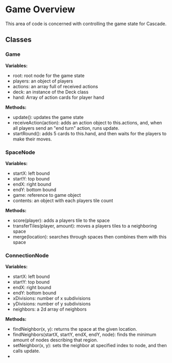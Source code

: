 # Game Overview
This area of code is concerned with controlling the game state for Cascade.

## Classes

### Game

**Variables:**
 - root: root node for the game state
 - players: an object of players
 - actions: an array full of received actions
 - deck: an instance of the Deck class
 - hand: Array of action cards for player hand

**Methods:**

 - update(): updates the game state
 - receiveAction(action): adds an action object to this.actions, and, when all players send an "end turn" action, runs update.
 - startRound(): adds 5 cards to this.hand, and then waits for the players to make their moves.

### SpaceNode

**Variables:**
 - startX: left bound
 - startY: top bound
 - endX: right bound
 - endY: bottom bound
 - game: reference to game object
 - contents: an object with each players tile count

**Methods:**

 - score(player): adds a players tile to the space
 - transferTiles(player, amount): moves a players tiles to a neighboring space
 - merge(location): searches through spaces then combines them with this space

### ConnectionNode

**Variables:**

 - startX: left bound
 - startY: top bound
 - endX: right bound
 - endY: bottom bound
 - xDivisions: number of x subdivisions
 - yDivisions: number of y subdivisions
 - neighbors: a 2d array of neighbors

**Methods:**

 - findNeighbor(x, y): returns the space at the given location.
 - findNeighbors(startX, startY, endX, endY, node): finds the minimum amount of nodes describing that region.
 - setNeighbor(x, y): sets the neighbor at specified index to node, and then calls update.
 - 